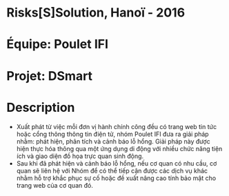 # Risks[S]Solution, Hanoï - 2016

# Équipe: Poulet IFI
# Projet: DSmart

# Description
* Xuất phát từ việc mỗi đơn vị hành chính công đều có trang web tin tức hoặc cổng thông thông tin điện tử, nhóm Poulet IFI đưa ra giải pháp nhằm: phát hiện, phân tích và cảnh báo lỗ hổng. Giải pháp này được hiện thực hóa thông qua một ứng dụng di động với nhiều chức năng tiện ích và giao diện đồ họa trực quan sinh động.
* Sau khi đã phát hiện và cảnh báo lỗ hổng, nếu cơ quan có nhu cầu, cơ quan sẽ liên hệ với Nhóm để có thể tiếp cận được các dịch vụ khác nhằm hỗ trợ khắc phục sự cố hoặc đề xuất nâng cao tính bảo mật cho trang web của cơ quan đó.
